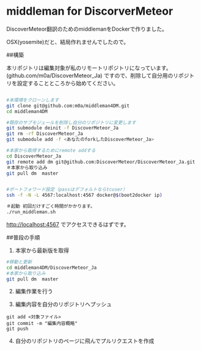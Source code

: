 middleman for DiscorverMeteor
============

DiscoverMeteor翻訳のためのmiddlemanをDockerで作りました。

OSX(yosemite)だと、結局作れませんでしたので。

##構築

本リポジトリは編集対象が私のリモートリポジトリになっています。
(github.com/m0a/DiscoverMeteor_Ja)
ですので、削除して自分用のリポジトリを設定することところから始めてください。

```sh

#本環境をクローンします
git clone git@github.com:m0a/middleman4DM.git
cd middleman4DM

#既存のサブモジュールを削除し自分のリポジトリに変更します
git submodule deinit -f DiscoverMeteor_Ja
git rm -rf DiscoverMeteor_Ja
git submodule add -f <あなたのforkしたDiscoverMeteor_Ja>

#本家から取得するためにremote addする
cd DiscoverMeteor_Ja
git remote add dm git@github.com:DiscoverMeteor/DiscoverMeteor_Ja.git
＃本家から取り込み
git pull dm  master


#ポートフォワード設定（passはデフォルトならtcuser）
ssh -f -N -L 4567:localhost:4567 docker@$(boot2docker ip)

＃起動 初回だけすごく時間がかかります。
./run_middleman.sh

```

[http://localhost:4567](http://localhost:4567) でアクセスできるはずです。

##普段の手順

1. 本家から最新版を取得
```sh
#移動と更新
cd middleman4DM/DiscoverMeteor_Ja
#本家から取り込み
git pull dm  master

```

2. 編集作業を行う

3. 編集内容を自分のリポジトリへプッシュ
```
git add <対象ファイル>
git commit -m "編集内容概略"
git push
```


4. 自分のリポジトリのページに飛んでプルリクエストを作成
